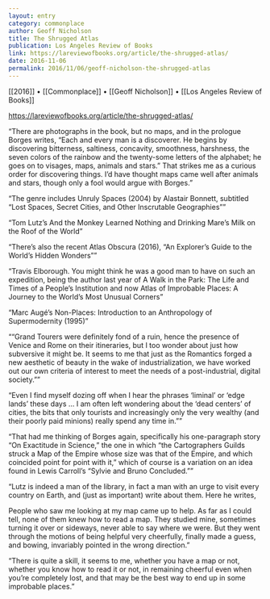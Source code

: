 ```yaml
---
layout: entry
category: commonplace
author: Geoff Nicholson
title: The Shrugged Atlas
publication: Los Angeles Review of Books
link: https://lareviewofbooks.org/article/the-shrugged-atlas/
date: 2016-11-06
permalink: 2016/11/06/geoff-nicholson-the-shrugged-atlas
---
```


[[2016]] • [[Commonplace]] • [[Geoff Nicholson]] • [[Los Angeles Review of Books]]

https://lareviewofbooks.org/article/the-shrugged-atlas/

“There are photographs in the book, but no maps, and in the prologue Borges writes, “Each and every man is a discoverer. He begins by discovering bitterness, saltiness, concavity, smoothness, harshness, the seven colors of the rainbow and the twenty-some letters of the alphabet; he goes on to visages, maps, animals and stars.” That strikes me as a curious order for discovering things. I’d have thought maps came well after animals and stars, though only a fool would argue with Borges.”

“The genre includes Unruly Spaces (2004) by Alastair Bonnett, subtitled “Lost Spaces, Secret Cities, and Other Inscrutable Geographies””

“Tom Lutz’s And the Monkey Learned Nothing and Drinking Mare’s Milk on the Roof of the World”

“There’s also the recent Atlas Obscura (2016), “An Explorer’s Guide to the World’s Hidden Wonders””

“Travis Elborough. You might think he was a good man to have on such an expedition, being the author last year of A Walk in the Park: The Life and Times of a People’s Institution and now Atlas of Improbable Places: A Journey to the World’s Most Unusual Corners”

“Marc Augé’s Non-Places: Introduction to an Anthropology of Supermodernity (1995)”

““Grand Tourers were definitely fond of a ruin, hence the presence of Venice and Rome on their itineraries, but I too wonder about just how subversive it might be. It seems to me that just as the Romantics forged a new aesthetic of beauty in the wake of industrialization, we have worked out our own criteria of interest to meet the needs of a post-industrial, digital society.””

“Even I find myself dozing off when I hear the phrases ‘liminal’ or ‘edge lands’ these days … I am often left wondering about the ‘dead centers’ of cities, the bits that only tourists and increasingly only the very wealthy (and their poorly paid minions) really spend any time in.””

“That had me thinking of Borges again, specifically his one-paragraph story “On Exactitude in Science,” the one in which “the Cartographers Guilds struck a Map of the Empire whose size was that of the Empire, and which coincided point for point with it,” which of course is a variation on an idea found in Lewis Carroll’s “Sylvie and Bruno Concluded.””

“Lutz is indeed a man of the library, in fact a man with an urge to visit every country on Earth, and (just as important) write about them. Here he writes,

People who saw me looking at my map came up to help. As far as I could tell, none of them knew how to read a map. They studied mine, sometimes turning it over or sideways, never able to say where we were. But they went through the motions of being helpful very cheerfully, finally made a guess, and bowing, invariably pointed in the wrong direction.”

“There is quite a skill, it seems to me, whether you have a map or not, whether you know how to read it or not, in remaining cheerful even when you’re completely lost, and that may be the best way to end up in some improbable places.”


